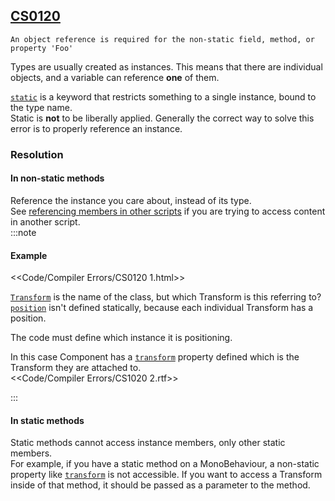 ## [CS0120](https://docs.microsoft.com/en-us/dotnet/csharp/language-reference/compiler-messages/cs0120)

```
An object reference is required for the non-static field, method, or property 'Foo'
```


Types are usually created as instances. This means that there are individual objects, and a variable can reference **one** of them.  

[`static`](https://docs.microsoft.com/en-us/dotnet/csharp/language-reference/keywords/static) is a keyword that restricts something to a single instance, bound to the type name.  
Static is **not** to be liberally applied. Generally the correct way to solve this error is to properly reference an instance.

### Resolution
#### In non-static methods
Reference the instance you care about, instead of its type.  
See [referencing members in other scripts](../../References.md) if you are trying to access content in another script.  
:::note  
#### Example
<<Code/Compiler Errors/CS0120 1.html>>  

[`Transform`](https://docs.unity3d.com/ScriptReference/Transform.html) is the name of the class, but which Transform is this referring to? [`position`](https://docs.unity3d.com/ScriptReference/Transform-position.html) isn't defined statically, because each individual Transform has a position.

The code must define which instance it is positioning.  

In this case Component has a [`transform`](https://docs.unity3d.com/ScriptReference/Component-transform.html) property defined which is the Transform they are attached to.  
<<Code/Compiler Errors/CS1020 2.rtf>>  

:::  

#### In static methods
Static methods cannot access instance members, only other static members.  
For example, if you have a static method on a MonoBehaviour, a non-static property like [`transform`](https://docs.unity3d.com/ScriptReference/Component-transform.html) is not accessible. If you want to access a Transform inside of that method, it should be passed as a parameter to the method.  